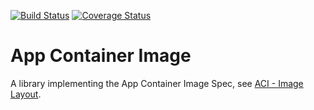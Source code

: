 [![Build Status](https://travis-ci.org/wayofthepie/haskell-appc-aci.svg?branch=master)](https://travis-ci.org/wayofthepie/haskell-appc-aci) [![Coverage Status](https://coveralls.io/repos/wayofthepie/haskell-appc-aci/badge.svg?branch=master&service=github)](https://coveralls.io/github/wayofthepie/haskell-appc-aci?branch=master)
# App Container Image 
A library implementing the App Container Image Spec, see [ACI - Image Layout](https://github.com/appc/spec/blob/master/spec/aci.md#image-layout).


